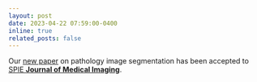 ```yaml
---
layout: post
date: 2023-04-22 07:59:00-0400
inline: true
related_posts: false
---
```


Our [new paper](https://arxiv.org/abs/2301.09887) on pathology image segmentation has been accepted to [SPIE **Journal of Medical Imaging**](https://www.spiedigitallibrary.org/journals/journal-of-medical-imaging?SSO=1).